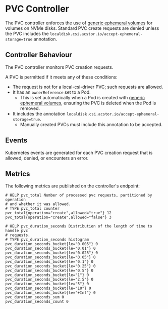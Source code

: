 # PVC Controller

The PVC controller enforces the use of
[generic ephemeral volumes] for volumes on NVMe disks.
Standard PVC create requests are denied unless the PVC includes the
`localdisk.csi.acstor.io/accept-ephemeral-storage=true` annotation.

## Controller Behaviour

The PVC controller monitors PVC creation requests.

A PVC is permitted if it meets any of these conditions:

- The request is not for a local-csi-driver PVC; such requests are allowed.
- It has an `ownerReference` set to a Pod.
  - This is set automatically when a Pod is created with
    [generic ephemeral volumes], ensuring the PVC is deleted when the Pod
    is removed.
- It includes the annotation `localdisk.csi.acstor.io/accept-ephemeral-storage=true`.
  - Manually created PVCs must include this annotation to be accepted.

## Events

Kubernetes events are generated for each PVC creation request that is
allowed, denied, or encounters an error.

## Metrics

The following metrics are published on the controller's endpoint:

```console
# HELP pvc_total Number of processed pvc requests, partitioned by operation
# and whether it was allowed.
# TYPE pvc_total counter
pvc_total{operation="create",allowed="true"} 12
pvc_total{operation="create",allowed="false"} 3

# HELP pvc_duration_seconds Distribution of the length of time to handle pvc
# requests.
# TYPE pvc_duration_seconds histogram
pvc_duration_seconds_bucket{le="0.005"} 0
pvc_duration_seconds_bucket{le="0.01"} 0
pvc_duration_seconds_bucket{le="0.025"} 0
pvc_duration_seconds_bucket{le="0.05"} 0
pvc_duration_seconds_bucket{le="0.1"} 0
pvc_duration_seconds_bucket{le="0.25"} 0
pvc_duration_seconds_bucket{le="0.5"} 0
pvc_duration_seconds_bucket{le="1"} 0
pvc_duration_seconds_bucket{le="2.5"} 0
pvc_duration_seconds_bucket{le="5"} 0
pvc_duration_seconds_bucket{le="10"} 0
pvc_duration_seconds_bucket{le="+Inf"} 0
pvc_duration_seconds_sum 0
pvc_duration_seconds_count 0
```

[generic ephemeral volumes]:
https://kubernetes.io/docs/concepts/storage/ephemeral-volumes/#generic-ephemeral-volumes

